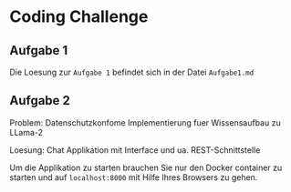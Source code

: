 # Coding Challenge

## Aufgabe 1

Die Loesung zur `Aufgabe 1` befindet sich in der Datei `Aufgabe1.md`

## Aufgabe 2

Problem: Datenschutzkonfome Implementierung fuer Wissensaufbau zu LLama-2 

Loesung: Chat Applikation mit Interface und ua. REST-Schnittstelle 

Um die Applikation zu starten brauchen Sie nur den Docker container zu starten und auf `localhost:8000` mit Hilfe Ihres Browsers zu gehen.

```shell

```
